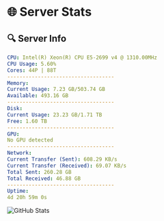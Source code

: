 # 🌐 Server Stats
## 🔍 Server Info
```yaml
CPU: Intel(R) Xeon(R) CPU E5-2699 v4 @ 1310.00MHz
CPU Usage: 5.60%
Cores: 44P | 88T
-----------------------------------
Memory:
Current Usage: 7.23 GB/503.74 GB
Available: 493.16 GB
-----------------------------------
Disk:
Current Usage: 23.23 GB/1.71 TB
Free: 1.60 TB
-----------------------------------
GPU:
No GPU detected
-----------------------------------
Network:
Current Transfer (Sent): 608.29 KB/s
Current Transfer (Received): 69.07 KB/s
Total Sent: 260.28 GB
Total Received: 46.88 GB
-----------------------------------
Uptime:
4d 20h 59m 0s
```
![GitHub Stats](https://img.shields.io/badge/Updated-2025-04-24_14:07:48-blue)